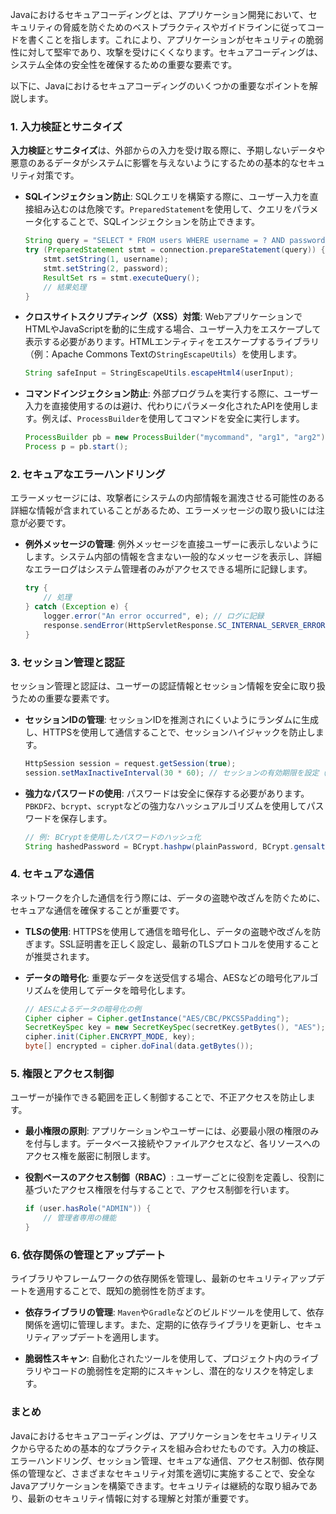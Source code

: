 Javaにおけるセキュアコーディングとは、アプリケーション開発において、セキュリティの脅威を防ぐためのベストプラクティスやガイドラインに従ってコードを書くことを指します。これにより、アプリケーションがセキュリティの脆弱性に対して堅牢であり、攻撃を受けにくくなります。セキュアコーディングは、システム全体の安全性を確保するための重要な要素です。

以下に、Javaにおけるセキュアコーディングのいくつかの重要なポイントを解説します。

### 1. 入力検証とサニタイズ

**入力検証**と**サニタイズ**は、外部からの入力を受け取る際に、予期しないデータや悪意のあるデータがシステムに影響を与えないようにするための基本的なセキュリティ対策です。

- **SQLインジェクション防止**: SQLクエリを構築する際に、ユーザー入力を直接組み込むのは危険です。`PreparedStatement`を使用して、クエリをパラメータ化することで、SQLインジェクションを防止できます。

  ```java
  String query = "SELECT * FROM users WHERE username = ? AND password = ?";
  try (PreparedStatement stmt = connection.prepareStatement(query)) {
      stmt.setString(1, username);
      stmt.setString(2, password);
      ResultSet rs = stmt.executeQuery();
      // 結果処理
  }
  ```

- **クロスサイトスクリプティング（XSS）対策**: WebアプリケーションでHTMLやJavaScriptを動的に生成する場合、ユーザー入力をエスケープして表示する必要があります。HTMLエンティティをエスケープするライブラリ（例：Apache Commons Textの`StringEscapeUtils`）を使用します。

  ```java
  String safeInput = StringEscapeUtils.escapeHtml4(userInput);
  ```

- **コマンドインジェクション防止**: 外部プログラムを実行する際に、ユーザー入力を直接使用するのは避け、代わりにパラメータ化されたAPIを使用します。例えば、`ProcessBuilder`を使用してコマンドを安全に実行します。

  ```java
  ProcessBuilder pb = new ProcessBuilder("mycommand", "arg1", "arg2");
  Process p = pb.start();
  ```

### 2. セキュアなエラーハンドリング

エラーメッセージには、攻撃者にシステムの内部情報を漏洩させる可能性のある詳細な情報が含まれていることがあるため、エラーメッセージの取り扱いには注意が必要です。

- **例外メッセージの管理**: 例外メッセージを直接ユーザーに表示しないようにします。システム内部の情報を含まない一般的なメッセージを表示し、詳細なエラーログはシステム管理者のみがアクセスできる場所に記録します。

  ```java
  try {
      // 処理
  } catch (Exception e) {
      logger.error("An error occurred", e); // ログに記録
      response.sendError(HttpServletResponse.SC_INTERNAL_SERVER_ERROR, "An unexpected error occurred."); // 一般的なエラーメッセージをユーザーに送信
  }
  ```

### 3. セッション管理と認証

セッション管理と認証は、ユーザーの認証情報とセッション情報を安全に取り扱うための重要な要素です。

- **セッションIDの管理**: セッションIDを推測されにくいようにランダムに生成し、HTTPSを使用して通信することで、セッションハイジャックを防止します。

  ```java
  HttpSession session = request.getSession(true);
  session.setMaxInactiveInterval(30 * 60); // セッションの有効期限を設定（30分）
  ```

- **強力なパスワードの使用**: パスワードは安全に保存する必要があります。`PBKDF2`、`bcrypt`、`scrypt`などの強力なハッシュアルゴリズムを使用してパスワードを保存します。

  ```java
  // 例: BCryptを使用したパスワードのハッシュ化
  String hashedPassword = BCrypt.hashpw(plainPassword, BCrypt.gensalt());
  ```

### 4. セキュアな通信

ネットワークを介した通信を行う際には、データの盗聴や改ざんを防ぐために、セキュアな通信を確保することが重要です。

- **TLSの使用**: HTTPSを使用して通信を暗号化し、データの盗聴や改ざんを防ぎます。SSL証明書を正しく設定し、最新のTLSプロトコルを使用することが推奨されます。

- **データの暗号化**: 重要なデータを送受信する場合、AESなどの暗号化アルゴリズムを使用してデータを暗号化します。

  ```java
  // AESによるデータの暗号化の例
  Cipher cipher = Cipher.getInstance("AES/CBC/PKCS5Padding");
  SecretKeySpec key = new SecretKeySpec(secretKey.getBytes(), "AES");
  cipher.init(Cipher.ENCRYPT_MODE, key);
  byte[] encrypted = cipher.doFinal(data.getBytes());
  ```

### 5. 権限とアクセス制御

ユーザーが操作できる範囲を正しく制御することで、不正アクセスを防止します。

- **最小権限の原則**: アプリケーションやユーザーには、必要最小限の権限のみを付与します。データベース接続やファイルアクセスなど、各リソースへのアクセス権を厳密に制限します。

- **役割ベースのアクセス制御（RBAC）**: ユーザーごとに役割を定義し、役割に基づいたアクセス権限を付与することで、アクセス制御を行います。

  ```java
  if (user.hasRole("ADMIN")) {
      // 管理者専用の機能
  }
  ```

### 6. 依存関係の管理とアップデート

ライブラリやフレームワークの依存関係を管理し、最新のセキュリティアップデートを適用することで、既知の脆弱性を防ぎます。

- **依存ライブラリの管理**: `Maven`や`Gradle`などのビルドツールを使用して、依存関係を適切に管理します。また、定期的に依存ライブラリを更新し、セキュリティアップデートを適用します。

- **脆弱性スキャン**: 自動化されたツールを使用して、プロジェクト内のライブラリやコードの脆弱性を定期的にスキャンし、潜在的なリスクを特定します。

### まとめ

Javaにおけるセキュアコーディングは、アプリケーションをセキュリティリスクから守るための基本的なプラクティスを組み合わせたものです。入力の検証、エラーハンドリング、セッション管理、セキュアな通信、アクセス制御、依存関係の管理など、さまざまなセキュリティ対策を適切に実施することで、安全なJavaアプリケーションを構築できます。セキュリティは継続的な取り組みであり、最新のセキュリティ情報に対する理解と対策が重要です。
